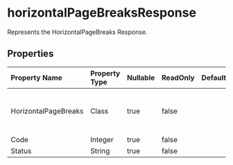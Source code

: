 # **horizontalPageBreaksResponse**

Represents the HorizontalPageBreaks Response. 

## **Properties**

| Property Name | Property Type | Nullable |  ReadOnly | DefaultValue | Description | 
| :- | :- | :- |:- |  :- | :- |
|HorizontalPageBreaks|Class|true|false |  |The property "HorizontalPageBreaks" allows getting and setting horizontal page breaks for the class.|
|Code|Integer|true|false |  ||
|Status|String|true|false |  ||

